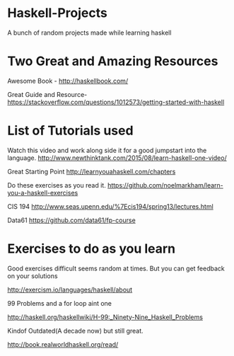 # Haskell-Projects

A bunch of random projects made while learning haskell

# Two Great and Amazing Resources

Awesome Book - http://haskellbook.com/

Great Guide and Resource- https://stackoverflow.com/questions/1012573/getting-started-with-haskell

# List of Tutorials used

Watch this video and work along side it for a good jumpstart into the language. 
http://www.newthinktank.com/2015/08/learn-haskell-one-video/

Great Starting Point http://learnyouahaskell.com/chapters

Do these exercises as you read it. https://github.com/noelmarkham/learn-you-a-haskell-exercises

CIS 194  http://www.seas.upenn.edu/%7Ecis194/spring13/lectures.html

Data61 https://github.com/data61/fp-course

# Exercises to do as you learn

Good exercises difficult seems random at times. But you can get feedback on your solutions

http://exercism.io/languages/haskell/about

99 Problems and a for loop aint one

http://haskell.org/haskellwiki/H-99:_Ninety-Nine_Haskell_Problems

Kindof Outdated(A decade now) but still great. 

http://book.realworldhaskell.org/read/
